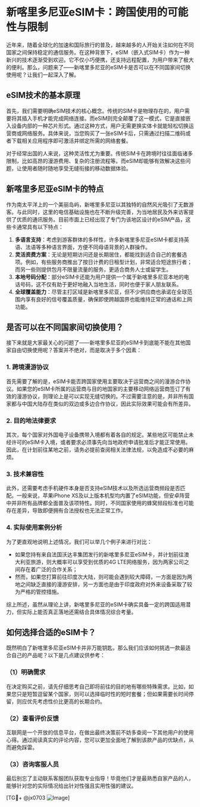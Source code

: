 # 新喀里多尼亚eSIM卡：跨国使用的可能性与限制

近年来，随着全球化的加速和国际旅行的普及，越来越多的人开始关注如何在不同国家之间保持稳定的通信服务。在这种背景下，eSIM（嵌入式SIM卡）作为一种新兴的技术逐渐受到欢迎。它不仅小巧便携，还支持远程配置，为用户带来了极大的便利。那么，问题来了——新喀里多尼亚的eSIM卡是否可以在不同国家间切换使用呢？让我们一起深入了解。

## eSIM技术的基本原理

首先，我们需要明确eSIM技术的核心概念。传统的SIM卡是物理存在的，用户需要将其插入手机才能完成网络连接。而eSIM则完全颠覆了这一模式，它是直接嵌入设备内部的一种芯片形式。通过这种方式，用户无需更换实体卡就能轻松切换运营商或网络服务。具体来说，当您购买了一张eSIM卡后，只需通过扫描二维码或者下载相关应用程序即可激活并绑定所需的网络套餐。

对于经常出国的人来说，这种灵活性尤为重要。传统SIM卡在跨境时往往面临诸多限制，比如高昂的漫游费用、复杂的注册流程等。而eSIM却能够有效解决这些问题，让使用者随时随地享受无缝衔接的移动数据体验。

## 新喀里多尼亚eSIM卡的特点

作为南太平洋上的一个美丽岛屿，新喀里多尼亚以其独特的自然风光吸引了无数游客。与此同时，这里的电信基础设施也在不断升级完善，为当地居民及外来访客提供了优质的通讯服务。目前市面上已经出现了专门为该地区设计的eSIM产品，这些卡通常具有以下特点：

1. **多语言支持**：考虑到游客群体的多样性，许多新喀里多尼亚eSIM卡都支持英语、法语等多种语言界面，方便不同母语背景的人群操作。
2. **灵活资费方案**：无论是短期访问还是长期居住，都能找到适合自己的套餐选项。例如，有些服务商推出了按日计费的日租型计划，非常适合短途旅行者；而另一些则提供包月不限量流量的服务，更适合商务人士或留学生。
3. **本地号码分配**：部分eSIM卡还能为用户提供一个属于新喀里多尼亚本地的电话号码，这不仅有助于更好地融入当地生活，同时也便于家人朋友联系。
4. **全球覆盖能力**：尽管主打区域是新喀里多尼亚，但不少供应商也承诺在全球范围内享有良好的信号覆盖质量，确保即使跨越国界也能维持正常的通话和上网功能。

## 是否可以在不同国家间切换使用？

接下来就是大家最关心的问题了——新喀里多尼亚的eSIM卡到底能不能在其他国家自由切换使用呢？答案并不绝对，而是取决于多个因素：

### 1. 跨境漫游协议
首先需要了解的是，eSIM卡能否跨国家使用主要取决于运营商之间的漫游合作协议。如果您的eSIM卡所属的运营商与目的地国家的主要移动网络运营商签订了有效的漫游协议，则理论上是可以实现无缝切换的。不过需要注意的是，并非所有国家都与中国大陆存在类似的双边或多边合作协议，因此实际效果可能会有所差异。

### 2. 目的地法律要求
其次，每个国家对外国电子设备携带入境都有着各自的规定。某些地区可能禁止未经许可的eSIM卡入境，或者要求必须事先向当地政府申请批准后才能正常使用。因此，在计划前往某地之前，请务必提前查阅相关法律法规，以免造成不必要的麻烦。

### 3. 技术兼容性
此外，还需要考虑手机硬件本身是否支持eSIM技术以及所选运营商频段是否匹配。一般来说，苹果iPhone XS及以上版本机型均内置了eSIM功能，但安卓阵营中并非所有品牌都全面普及该项特性。同时，不同国家使用的蜂窝频段标准也可能存在差异，导致即便拥有合法授权也无法正常工作。

### 4. 实际使用案例分析
为了更直观地说明上述情况，我们可以举几个例子来进行对比：
- 如果您持有来自法国沃达丰集团发行的新喀里多尼亚eSIM卡，并计划前往澳大利亚旅游，则大概率可以享受到优质的4G LTE网络服务，因为两家公司之间存在着广泛的合作关系；
- 然而，如果您打算前往印度次大陆，则可能会遇到较大障碍，一方面是因为两地之间缺乏直接的漫游安排，另一方面也是由于印度政府对外来设备采取了较为严格的管控措施。

综上所述，虽然从理论上讲，新喀里多尼亚的eSIM卡确实具备一定的跨国适用潜力，但实际上能否真正落地还需结合具体情况综合考量。

## 如何选择合适的eSIM卡？

既然明白了新喀里多尼亚eSIM卡并非万能钥匙，那么我们应该如何挑选一款最适合自己的产品呢？以下是几点建议供参考：

### （1）明确需求
在决定购买之前，请先仔细思考自己即将前往的目的地有哪些特殊需求。比如，如果您只是短暂逗留某个国家，则可以选择临时性的短时套餐；但如果需要长时间停留，则应优先考虑性价比更高的长期合约。

### （2）查看评价反馈
互联网是一个开放的信息平台，在做出最终决策前不妨多查阅一下其他用户的使用心得。通过阅读真实的评论内容，您可以更加全面地了解到该款产品的优缺点，从而避免踩雷。

### （3）咨询客服人员
最后别忘了主动联系客服团队获取专业指导！毕竟他们才是最熟悉自家产品的人，能够针对您的实际情况给出针对性强且实用性强的建议。

[TG💪+ @jx0703 ![Image](https://github.com/user-attachments/assets/dbca1d08-cadb-493c-b0ec-ad6f7a83f270)]